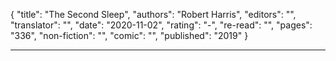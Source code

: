 {
"title": "The Second Sleep",
"authors": "Robert Harris",
"editors": "",
"translator": "",
"date": "2020-11-02",
"rating": "-",
"re-read": "",
"pages": "336",
"non-fiction": "",
"comic": "",
"published": "2019"
}

---
